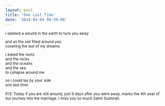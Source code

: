 ```yaml
---
layout: post
title: 'One Last Time'
date: '2014-04-04 00:30:00'
---
```


<small>
i opened a wound in the earth  
to tuck you away  

and as the soil filled around you  
covering the last of my dreams  

i asked the roots  
and the rocks  
and the oceans  
and the sea  
to collapse around me  

so i could lay by your side  
*one last time.*

P/S: Today if you are still around, just 9 days after you went away, marks the 4th year of our journey into the marriage. I miss you so much Salmi Syahirah.
</small>
